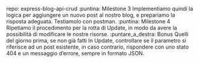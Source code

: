 repo: express-blog-api-crud
:puntina: Milestone 3
Implementiamo quindi la logica per aggiungere un nuovo post al nostro blog, e prepariamo la risposta adeguata.
Testiamolo con postman.
:puntina: Milestone 4
Ripetiamo il procedimento per la rotta di Update, in modo da avere la possibilità di modificare le nostre risorse.
:puntare_a_destra: Bonus
Quelli del giorno prima, se non già fatti
In Update, controllare se il parametro si riferisce ad un post esistente, in caso contrario, rispondere con uno stato 404 e un messaggio d’errore, sempre in formato JSON.
